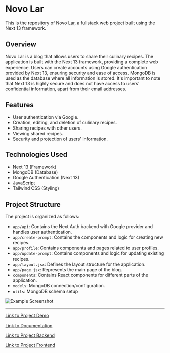 # Novo Lar

This is the repository of Novo Lar, a fullstack web project built using the Next 13 framework.

## Overview

Novo Lar is a blog that allows users to share their culinary recipes. The application is built with the Next 13 framework, providing a complete web experience. Users can create accounts using Google authentication provided by Next 13, ensuring security and ease of access. MongoDB is used as the database where all information is stored. It's important to note that Next 13 is highly secure and does not have access to users' confidential information, apart from their email addresses.

## Features

- User authentication via Google.
- Creation, editing, and deletion of culinary recipes.
- Sharing recipes with other users.
- Viewing shared recipes.
- Security and protection of users' information.

## Technologies Used

- Next 13 (Framework)
- MongoDB (Database)
- Google Authentication (Next 13)
- JavaScript
- Tailwind CSS (Styling)

## Project Structure

The project is organized as follows:

- `app/api`: Contains the Next Auth backend with Google provider and handles user authentication.
- `app/create-prompt`: Contains the components and logic for creating new recipes.
- `app/profile`: Contains components and pages related to user profiles.
- `app/update-prompt`: Contains components and logic for updating existing recipes.
- `app/layout.jsx`: Defines the layout structure for the application.
- `app/page.jsx`: Represents the main page of the blog.
- `components`: Contains React components for different parts of the application.
- `models`: MongoDB connection/configuration.
- `utils`: MongoDB schema setup 

![Example Screenshot](https://example.com/path-to-image.png)

---

[Link to Project Demo](https://example.com)

[Link to Documentation](https://example.com/documentation)

[Link to Project Backend](https://github.com/your-username/novo-lar-backend)

[Link to Project Frontend](https://github.com/your-username/novo-lar-frontend)
